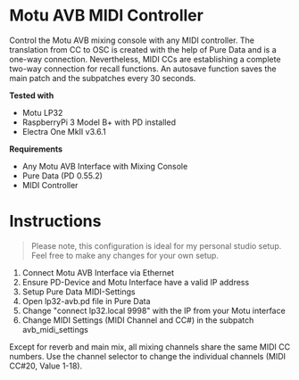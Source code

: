 # Motu AVB MIDI Controller

Control the Motu AVB mixing console with any MIDI controller. The translation from CC to OSC is created with the help of Pure Data and is a one-way connection. Nevertheless, MIDI CCs are establishing a complete two-way connection for recall functions. An autosave function saves the main patch and the subpatches every 30 seconds.

**Tested with**
- Motu LP32
- RaspberryPi 3 Model B+ with PD installed
- Electra One MkII v3.6.1

**Requirements**
- Any Motu AVB Interface with Mixing Console
- Pure Data (PD 0.55.2)
- MIDI Controller

# Instructions
> Please note, this configuration is ideal for my personal studio setup. Feel free to make any changes for your own setup.
1. Connect Motu AVB Interface via Ethernet
2. Ensure PD-Device and Motu Interface have a valid IP address
3. Setup Pure Data MIDI-Settings
4. Open lp32-avb.pd file in Pure Data
5. Change "connect lp32.local 9998" with the IP from your Motu interface
6. Change MIDI Settings (MIDI Channel and CC#) in the subpatch avb_midi_settings

Except for reverb and main mix, all mixing channels share the same MIDI CC numbers. Use the channel selector to change the individual channels (MIDI CC#20, Value 1-18).
